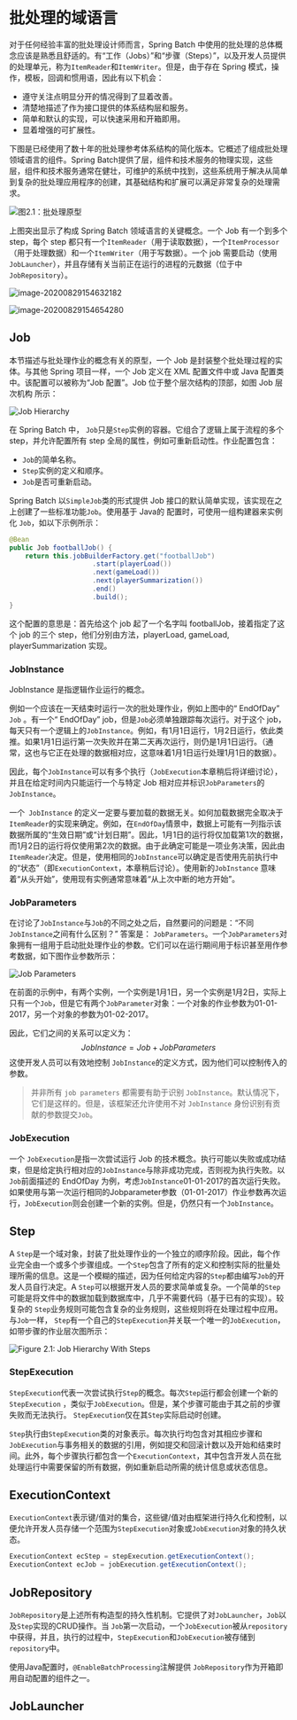# 批处理的域语言

对于任何经验丰富的批处理设计师而言，Spring Batch 中使用的批处理的总体概念应该是熟悉且舒适的。有“工作（Jobs）”和“步骤（Steps）”，以及开发人员提供的处理单元，称为`ItemReader`和`ItemWriter`。但是，由于存在 Spring 模式，操作，模板，回调和惯用语，因此有以下机会：

- 遵守关注点明显分开的情况得到了显着改善。
- 清楚地描述了作为接口提供的体系结构层和服务。
- 简单和默认的实现，可以快速采用和开箱即用。
- 显着增强的可扩展性。

下图是已经使用了数十年的批处理参考体系结构的简化版本。它概述了组成批处理领域语言的组件。Spring Batch提供了层，组件和技术服务的物理实现，这些层，组件和技术服务通常在健壮，可维护的系统中找到，这些系统用于解决从简单到复杂的批处理应用程序的创建，其基础结构和扩展可以满足非常复杂的处理需求。

![图2.1：批处理原型](https://gitee.com/zsy0216/typora-image/raw/master/typora/spring-batch-reference-model.png)

上图突出显示了构成 Spring Batch 领域语言的关键概念。一个 Job 有一个到多个 step，每个 step 都只有一个`ItemReader`（用于读取数据），一个`ItemProcessor`（用于处理数据）和一个`ItemWriter`（用于写数据）。一个 job 需要启动（使用 `JobLauncher`），并且存储有关当前正在运行的进程的元数据（位于中 `JobRepository`）。

![image-20200829154632182](https://gitee.com/zsy0216/typora-image/raw/master/typora/image-20200829154632182.png)

![image-20200829154654280](https://gitee.com/zsy0216/typora-image/raw/master/typora/image-20200829154654280.png)

## Job

本节描述与批处理作业的概念有关的原型，一个 Job 是封装整个批处理过程的实体。与其他 Spring 项目一样，一个 Job 定义在 XML 配置文件中或 Java 配置类中。该配置可以被称为“Job 配置”。Job 位于整个层次结构的顶部，如图 Job 层次机构 所示：

![Job Hierarchy](https://gitee.com/zsy0216/typora-image/raw/master/typora/job-heirarchy.png)

在 Spring Batch 中， `Job`只是`Step`实例的容器。它组合了逻辑上属于流程的多个 step，并允许配置所有 step 全局的属性，例如可重新启动性。作业配置包含：

- `Job`的简单名称。
- `Step`实例的定义和顺序。
- `Job`是否可重新启动。

Spring Batch 以`SimpleJob`类的形式提供 Job 接口的默认简单实现，该实现在之上创建了一些标准功能`Job`。使用基于 Java的 配置时，可使用一组构建器来实例化 `Job`，如以下示例所示：

```java
@Bean
public Job footballJob() {
    return this.jobBuilderFactory.get("footballJob")
                     .start(playerLoad())
                     .next(gameLoad())
                     .next(playerSummarization())
                     .end()
                     .build();
}
```

这个配置的意思是：首先给这个 job 起了一个名字叫 footballJob，接着指定了这个 job 的三个 step，他们分别由方法，playerLoad, gameLoad, playerSummarization 实现。

### JobInstance

JobInstance 是指逻辑作业运行的概念。

例如一个应该在一天结束时运行一次的批处理作业，例如上图中的“ EndOfDay” `Job` 。有一个“ EndOfDay” job，但是`Job`必须单独跟踪每次运行。对于这个 job，每天只有一个逻辑上的`JobInstance`。例如，有1月1日运行，1月2日运行，依此类推。如果1月1日运行第一次失败并在第二天再次运行，则仍是1月1日运行。（通常，这也与它正在处理的数据相对应，这意味着1月1日运行处理1月1日的数据）。

因此，每个`JobInstance`可以有多个执行（`JobExecution`本章稍后将详细讨论），并且在给定时间内只能运行一个与特定 Job 相对应并标识`JobParameters`的`JobInstance`。

一个` JobInstance` 的定义一定要与要加载的数据无关。如何加载数据完全取决于`ItemReader`的实现来确定。例如，在`EndOfDay`情景中，数据上可能有一列指示该数据所属的“生效日期”或“计划日期”。因此，1月1日的运行将仅加载第1次的数据，而1月2日的运行将仅使用第2次的数据。由于此确定可能是一项业务决策，因此由 `ItemReader`决定。但是，使用相同的`JobInstance`可以确定是否使用先前执行中的“状态”（即`ExecutionContext`，本章稍后讨论）。使用新的`JobInstance` 意味着“从头开始”，使用现有实例通常意味着“从上次中断的地方开始”。

### JobParameters

在讨论了`JobInstance`与`Job`的不同之处之后，自然要问的问题是：“不同`JobInstance`之间有什么区别？” 答案是： `JobParameters`。一个`JobParameters`对象拥有一组用于启动批处理作业的参数。它们可以在运行期间用于标识甚至用作参考数据，如下图作业参数所示：

![Job Parameters](https://gitee.com/zsy0216/typora-image/raw/master/typora/job-stereotypes-parameters.png)

在前面的示例中，有两个实例，一个实例是1月1日，另一个实例是1月2日，实际上只有一个`Job`，但是它有两个`JobParameter`对象：一个对象的作业参数为01-01-2017，另一个对象的参数为01-02-2017。

因此，它们之间的关系可以定义为：
$$
JobInstance = Job + JobParameters
$$
这使开发人员可以有效地控制 `JobInstance`的定义方式，因为他们可以控制传入的参数。

> 并非所有 `job parameters` 都需要有助于识别 `JobInstance`。默认情况下，它们是这样的。但是，该框架还允许使用不对 `JobInstance` 身份识别有贡献的参数提交`Job`。

### JobExecution

一个 `JobExecution`是指一次尝试运行 Job 的技术概念。执行可能以失败或成功结束，但是给定执行相对应的`JobInstance`与除非成功完成，否则视为执行失败。以`Job`前面描述的 EndOfDay 为例，考虑`JobInstance`01-01-2017的首次运行失败。如果使用与第一次运行相同的Jobparameter参数（01-01-2017）作业参数再次运行，`JobExecution`则会创建一个新的实例。但是，仍然只有一个`JobInstance`。

## Step

A `Step`是一个域对象，封装了批处理作业的一个独立的顺序阶段。因此，每个作业完全由一个或多个步骤组成。一个`Step`包含了所有的定义和控制实际的批量处理所需的信息。这是一个模糊的描述，因为任何给定内容的`Step`都由编写`Job`的开发人员自行决定。A `Step`可以根据开发人员的要求简单或复杂。一个简单的`Step`可能是将文件中的数据加载到数据库中，几乎不需要代码（基于已有的实现）。较复杂的 `Step`业务规则可能包含复杂的业务规则，这些规则将在处理过程中应用。与`Job`一样， `Step`有一个自己的`StepExecution`并关联一个唯一的`JobExecution`，如带步骤的作业层次图所示：

![Figure 2.1: Job Hierarchy With Steps](https://gitee.com/zsy0216/typora-image/raw/master/typora/jobHeirarchyWithSteps.png)

### StepExecution

 `StepExecution`代表一次尝试执行`Step`的概念。每次`Step`运行都会创建一个新的`StepExecution` ，类似于`JobExecution`。但是，某个步骤可能由于其之前的步骤失败而无法执行。 `StepExecution`仅在其`Step`实际启动时创建。

`Step`执行由`StepExecution`类的对象表示。每次执行均包含对其相应步骤和`JobExecution`与事务相关的数据的引用，例如提交和回滚计数以及开始和结束时间。此外，每个步骤执行都包含一个`ExecutionContext`，其中包含开发人员在批处理运行中需要保留的所有数据，例如重新启动所需的统计信息或状态信息。

## ExecutionContext

 `ExecutionContext`表示键/值对的集合，这些键/值对由框架进行持久化和控制，以便允许开发人员存储一个范围为`StepExecution`对象或`JobExecution`对象的持久状态。

```java
ExecutionContext ecStep = stepExecution.getExecutionContext();
ExecutionContext ecJob = jobExecution.getExecutionContext();
```

## JobRepository

`JobRepository`是上述所有构造型的持久性机制。它提供了对`JobLauncher`，`Job`以及`Step`实现的CRUD操作。当 `Job`第一次启动，一个`JobExecution`被从`repository`中获得，并且，执行的过程中，`StepExecution`和`JobExecution`被存储到`repository`中。

使用Java配置时，`@EnableBatchProcessing`注解提供 `JobRepository`作为开箱即用自动配置的组件之一。

## JobLauncher



























































